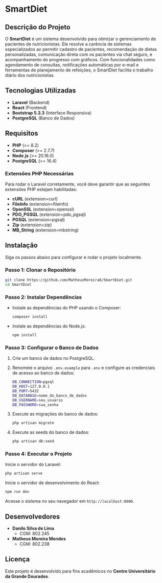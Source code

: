 # SmartDiet

## Descrição do Projeto

O **SmartDiet** é um sistema desenvolvido para otimizar o gerenciamento de pacientes de nutricionistas. Ele resolve a carência de sistemas especializados ao permitir cadastro de pacientes, recomendação de dietas personalizadas, comunicação direta com os pacientes via chat seguro, e acompanhamento do progresso com gráficos. Com funcionalidades como agendamento de consultas, notificações automáticas por e-mail e ferramentas de planejamento de refeições, o SmartDiet facilita o trabalho diário dos nutricionistas.

## Tecnologias Utilizadas

- **Laravel** (Backend)
- **React** (Frontend)
- **Bootstrap 5.3.3** (Interface Responsiva)
- **PostgreSQL** (Banco de Dados)

## Requisitos

- **PHP** (>= 8.2)
- **Composer** (>= 2.7.7)
- **Node.js** (>= 20.16.0)
- **PostgreSQL** (>= 16.4)

### Extensões PHP Necessárias

Para rodar o Laravel corretamente, você deve garantir que as seguintes extensões PHP estejam habilitadas:

- **cURL** (extension=curl)
- **FileInfo** (extension=fileinfo)
- **OpenSSL** (extension=openssl)
- **PDO_PGSQL** (extension=pdo_pgsql)
- **PGSQL** (extension=pgsql)
- **Zip** (extension=zip)
- **MB_String** (extension=mbstring)

## Instalação

Siga os passos abaixo para configurar e rodar o projeto localmente.

### Passo 1: Clonar o Repositório

```bash
git clone https://github.com/MatheusMoreira6/SmartDiet.git
cd SmartDiet
```

### Passo 2: Instalar Dependências

- Instale as dependências do PHP usando o Composer:
  ```bash
  composer install
  ```

- Instale as dependências do Node.js:
  ```bash
  npm install
  ```

### Passo 3: Configurar o Banco de Dados

1. Crie um banco de dados no PostgreSQL.
2. Renomeie o arquivo `.env.example` para `.env` e configure as credenciais de acesso ao banco de dados:
   
   ```bash
   DB_CONNECTION=pgsql
   DB_HOST=127.0.0.1
   DB_PORT=5432
   DB_DATABASE=nome_do_banco_de_dados
   DB_USERNAME=seu_usuario
   DB_PASSWORD=sua_senha
   ```

3. Execute as migrações do banco de dados:
   ```bash
   php artisan migrate
   ```

4. Execute as seeds do banco de dados:
   ```bash
   php artisan db:seed
   ```

### Passo 4: Executar o Projeto

Inicie o servidor do Laravel:

```bash
php artisan serve
```

Inicie o servidor de desenvolvimento do React:

```bash
npm run dev
```

Acesse o sistema no seu navegador em `http://localhost:8000`.

## Desenvolvedores

- **Danilo Silva de Lima**
  - CGM: 802.245
- **Matheus Moreira Mendes**
  - CGM: 802.238

## Licença

Este projeto é desenvolvido para fins acadêmicos no **Centro Universitário da Grande Dourados**.
